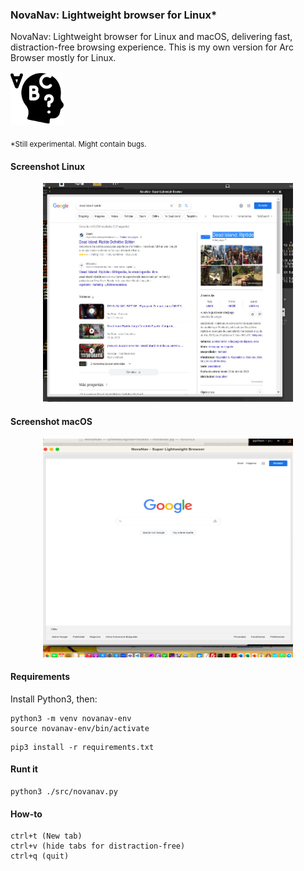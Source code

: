 ### NovaNav: Lightweight browser for Linux*
NovaNav: Lightweight browser for Linux and macOS, delivering fast, distraction-free browsing experience. This is my own version for Arc Browser mostly for Linux.

 <img src="./images/icons/distraction.png" alt="logo" width="85" height="85">

<sub>*Still experimental. Might contain bugs. </sub>

#### Screenshot Linux

<p align="center">
  <img src="./images/linux/shot-2024-02-25_03-30-42.jpg" alt="Screenshot" width="400" height="350">
</p>

#### Screenshot macOS

<p align="center">
  <img src="./images/macos/sshot-2.png" alt="Screenshot" width="400" height="350">
</p>

#### Requirements

Install Python3, then:

```
python3 -m venv novanav-env
source novanav-env/bin/activate
```

```
pip3 install -r requirements.txt
```

#### Runt it

```
python3 ./src/novanav.py
```

#### How-to

```
ctrl+t (New tab)
ctrl+v (hide tabs for distraction-free)
ctrl+q (quit)
```


